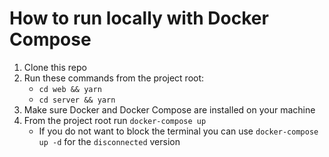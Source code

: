 # How to run locally with Docker Compose

1. Clone this repo
2. Run these commands from the project root:
   - `cd web && yarn`
   - `cd server && yarn`
3. Make sure Docker and Docker Compose are installed on your machine
4. From the project root run `docker-compose up`
   - If you do not want to block the terminal you can use `docker-compose up -d` for the `disconnected` version
